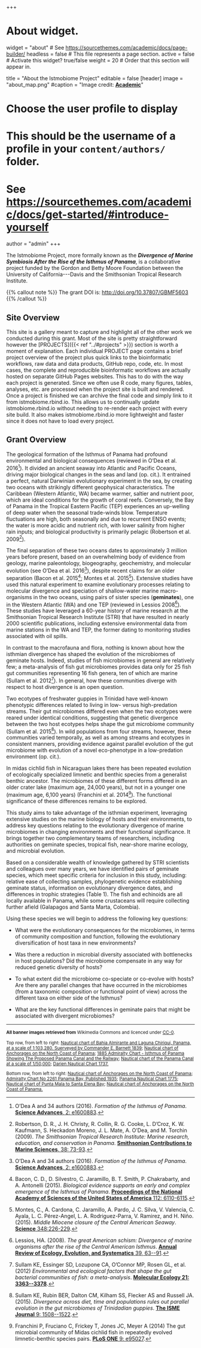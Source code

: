 +++
# About widget.
widget = "about"  # See https://sourcethemes.com/academic/docs/page-builder/
headless = false  # This file represents a page section.
active = false  # Activate this widget? true/false
weight = 20  # Order that this section will appear in.

title = "About the Istmobiome Project"
editable = false
[header]
image = "about_map.png"
#caption = "Image credit: [**Academic**](https://github.com/gcushen/hugo-academic/)"

# Choose the user profile to display
# This should be the username of a profile in your `content/authors/` folder.
# See https://sourcethemes.com/academic/docs/get-started/#introduce-yourself
author = "admin"
+++

The Istmobiome Project, more formally known as the ***Divergence of Marine Symbiosis After the Rise of the Isthmus of Panama***, is a collaborative project funded by the Gordon and Betty Moore Foundation between the University of California---Davis and the Smithsonian Tropical Research Institute. 

{{% callout note %}}
The grant DOI is: http://doi.org/10.37807/GBMF5603
{{% /callout %}}


## Site Overview

This site is a gallery meant to capture and highlight all of the other work we conducted during this grant.  Most of the site is pretty straightforward however the [PROJECTS]({{< ref "../#projects" >}}) section is worth a moment of explanation. Each individual PROJECT page contains a brief project overview of the project plus quick links to the bioinformatic workflows, raw data and data products, GitHub repo, code, etc. In most cases, the complete and reproducible bioinformatic workflows are actually hosted on separate GitHub Pages websites. This has to do with the way each project is generated. Since we often use R code, many figures, tables, analyses, etc. are processed when the project site is built and rendered. Once a project is finished we can archive the final code and simply link to it from istmobiome.rbind.io. This allows us to continually update istmobiome.rbind.io without needing to re-render each project with every site build. It also makes istmobiome.rbind.io more lightweight and faster since it does not have to load every project.

## Grant Overview

The geological formation of the Isthmus of Panama had profound environmental and biological consequences (reviewed in O’Dea et al. 2016[^1]). It divided an ancient seaway into Atlantic and Pacific Oceans, driving major biological changes in the seas and land (op. cit.). It entrained a perfect, natural Darwinian evolutionary experiment in the sea, by creating two oceans with strikingly different geophysical characteristics. The Caribbean (Western Atlantic, WA) became warmer, saltier and nutrient poor, which are ideal conditions for the growth of coral reefs. Conversely, the Bay of Panama in the Tropical Eastern Pacific (TEP) experiences an up-welling of deep water when the seasonal trade-winds blow. Temperature fluctuations are high, both seasonally and due to recurrent ENSO events; the water is more acidic and nutrient rich, with lower salinity from higher rain inputs; and biological productivity is primarily pelagic (Robertson et al. 2009[^2]).

The final separation of these two oceans dates to approximately 3 million years before present, based on an overwhelming body of evidence from geology, marine paleontology, biogeography, geochemistry, and molecular evolution (see O’Dea et al. 2016[^1]), despite recent claims for an older separation (Bacon et al. 2015[^3]; Montes et al. 2015[^4]). Extensive studies have used this natural experiment to examine evolutionary processes relating to molecular divergence and speciation of shallow-water marine macro-organisms in the two oceans, using pairs of sister species (**geminates**), one in the Western Atlantic (WA) and one TEP (reviewed in Lessios 2008[^5]). These studies have leveraged a 60-year history of marine research at the Smithsonian Tropical Research Institute (STRI) that have resulted in nearly 2000 scientific publications, including extensive environmental data from marine stations in the WA and TEP, the former dating to monitoring studies associated with oil spills.

In contrast to the macrofauna and flora, nothing is known about how the isthmian divergence has shaped the evolution of the microbiomes of geminate hosts. Indeed, studies of fish microbiomes in general are relatively few; a meta-analysis of fish gut microbiomes provides data only for 25 fish gut communities representing 16 fish genera, ten of which are marine (Sullam et al. 2012[^6]). In general, how these communities diverge with respect to host divergence is an open question.

Two ecotypes of freshwater guppies in Trinidad have well-known phenotypic differences related to living in low- versus high-predation streams. Their gut microbiomes differed even when the two ecotypes were reared under identical conditions, suggesting that genetic divergence between the two host ecotypes helps shape the gut microbiome community (Sullam et al. 2015[^7]). In wild populations from four streams, however, these communities varied temporally, as well as among
streams and ecotypes in consistent manners, providing evidence against parallel evolution of the gut microbiome with evolution of a novel eco-phenotype in a low-predation environment (op. cit.).

In midas cichlid fish in Nicaraguan lakes there has been repeated evolution of ecologically specialized limnetic and benthic species from a generalist benthic ancestor. The microbiomes of these different forms differed in an older crater lake (maximum age, 24,000 years), but not in a younger one (maximum age, 6,100 years) (Franchini et al. 2014[^8]). The functional significance of these differences remains to be explored.

This study aims to take advantage of the isthmian experiment, leveraging extensive studies on the marine biology of hosts and their environments, to address key questions relating to the evolutionary divergence of marine microbiomes in changing environments and their functional significance. It brings together two complementary teams of researchers, including authorities on geminate species, tropical fish, near-shore marine ecology, and microbial evolution.

Based on a considerable wealth of knowledge gathered by STRI scientists and colleagues over many years, we have identified pairs of geminate species, which meet specific criteria for inclusion in this study, including: relative ease of collecting samples, phylogenetic evidence establishing geminate status, information on evolutionary divergence dates, and differences in trophic strategies (Table 1). The fish and echinoids are all locally available in Panama, while some crustaceans will require collecting further afield (Galapagos and Santa Marta, Colombia).

Using these species we will begin to address the following key questions:

- What were the evolutionary consequences for the microbiomes, in terms of community composition and function, following the evolutionary diversification of host taxa in new environments? 

- Was there a reduction in microbial diversity associated with bottlenecks in host populations? Did the microbiome compensate in any way for reduced genetic diversity of hosts? 

- To what extent did the microbiome co-speciate or co-evolve with hosts? Are there any parallel changes that have occurred in the microbiomes (from a taxonomic composition or functional point of view) across the different taxa on either side of the Isthmus?

- What are the key functional differences in geminate pairs that might be associated with divergent microbiomes? 

<hr>

<p><small>

**All banner images retrieved from** Wikimedia Commons and licenced under <a href="https://creativecommons.org/share-your-work/public-domain/cc0" target = "_blank">CC-0</a>. 

Top row, from left to right: <a href="https://commons.wikimedia.org/wiki/File:Admiralty_Chart_No_1793_Bahia_Almirante_and_Laguna_Chiriqui,_Published_1964.jpg" target = "_blank"> Nautical chart of Bahia Almirante and Laguna Chiriqui, Panama, at a scale of 1:103,280. Suerveyed by Commander E. Barnett 1839</a>; <a href="https://commons.wikimedia.org/wiki/File:Admiralty_Chart_No_1799_Anchorages_on_the_North_Coast_of_Panama,_Published_1927.jpg" target = "_blank"> Nautical chart of Anchorages on the North Coast of Panama</a>; <a href="https://commons.wikimedia.org/wiki/File:Admiralty_Chart_No_657_Isthmus_of_Panama_Showing_The_Proposed_Panama_Canal_and_the_Railway_._._._,_Published_1885.jpg" target = "_blank"> 1885 Admiralty Chart - Isthmus of Panama Showing The Proposed Panama Canal and the Railway</a>; <a href="https://commons.wikimedia.org/wiki/File:Admiralty_Chart_No_1299_Panama_Canal,_Published_1957.jpg" target = "_blank"> Nautical chart of the Panama Canal at a scale of 1/50,000</a>; <a href="https://commons.wikimedia.org/wiki/File:Darien_Nautical_Chart_1737.jpg" target = "_blank"> Darien Nautical Chart 1737. </a>

Bottom row, from left to right: <a href="https://commons.wikimedia.org/wiki/File:Admiralty_Chart_No_1799_Anchorages_on_the_North_Coast_of_Panama,_Published_1927.jpg" target = "_blank"> Nautical chart of Anchorages on the North Coast of Panama</a>; <a href="https://commons.wikimedia.org/wiki/File:Admiralty_Chart_No_2261_Panama_Bay,_Published_1935.jpg" target = "_blank"> Admiralty Chart No 2261 Panama Bay, Published 1935</a>; <a href="https://commons.wikimedia.org/wiki/File:Panama_Nautical_Chart_1775.jpg" target = "_blank"> Panama Nautical Chart 1775</a>; <a href="https://commons.wikimedia.org/wiki/File:Admiralty_Chart_No_2145_Cabo_Mala_to_Bahia_Elena,_Published_1889.jpg" target = "_blank"> Nautical chart of Punta Mala to Santa Elena Bay</a>; <a href="https://commons.wikimedia.org/wiki/File:Admiralty_Chart_No_1799_Anchorages_on_the_North_Coast_of_Panama,_Published_1927.jpg" target = "_blank"> Nautical chart of Anchorages on the North Coast of Panama. </a>

</small></p>


[^1]: O’Dea A and 34 authors (2016). *Formation of the Isthmus of Panama*. [**Science Advances**, 2: e1600883](https://doi.org/10.1126/sciadv.1600883).

[^2]: Robertson, D. R., J. H. Christy, R. Collin, R. G. Cooke, L. D’Croz, K. W. Kaufmann, S. Heckadon Moreno, J. L. Mate, A. O’Dea, and M. Torchin (2009). *The Smithsonian Tropical Research Institute: Marine research, education, and conservation in Panama*. [**Smithsonian Contributions to Marine Sciences**. 38: 73-93](https://doi.org/10.5479/si.01960768.38.73).

[^3]: Bacon, C. D., D. Silvestro, C. Jaramillo, B. T. Smith, P. Chakrabarty, and A. Antonelli (2015). *Biological evidence supports an early and complex emergence of the Isthmus of Panama*. [**Proceedings of the National Academy of Sciences of the United States of America** 112: 6110-6115](https://doi.org/10.1073/pnas.1423853112).

[^4]: Montes, C., A. Cardona, C. Jaramillo, A. Pardo, J. C. Silva, V. Valencia, C. Ayala, L. C. Pérez-Angel, L. A. Rodriguez-Parra, V. Ramirez, and H. Niño. (2015). *Middle Miocene closure of the Central American Seaway*. [**Science** 348:226-229](https://doi.org/10.1126/science.aaa2815).

[^5]: Lessios, HA. (2008). *The great American schism: Divergence of marine organisms after the rise of the Central American Isthmus*. [**Annual Review of Ecology, Evolution, and Systematics** 39, 63--91](https://doi.org/10.1146/annurev.ecolsys.38.091206.095815).

[^6]: Sullam KE, Essinger SD, Lozupone CA, O’Connor MP, Rosen GL, et al. (2012) *Environmental and ecological factors that shape the gut bacterial communities of fish: a meta-analysis*. [**Molecular Ecology 21: 3363--3378**](https://doi.org/10.1111/j.1365-294x.2012.05552.x).

[^7]: Sullam KE, Rubin BER, Dalton CM, Kilham SS, Flecker AS and Russell JA. (2015). *Divergence across diet, time and populations rules out parallel evolution in the gut microbiomes of Trinidadian guppies*. [**The ISME Journal** 9: 1508--1522](https://dx.doi.org/10.1038%2Fismej.2014.231).

[^8]: Franchini P, Fruciano C, Frickey T, Jones JC, Meyer A (2014) The gut microbial community of Midas cichlid fish in repeatedly evolved limnetic-benthic species pairs. [**PLoS ONE** 9: e95027](doi:10.1371/journal.pone.0095027).





